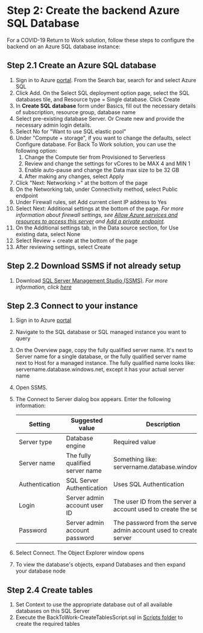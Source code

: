 # Step 2: Create the backend Azure SQL Database

For a COVID-19 Return to Work solution, follow these steps to configure the backend on an Azure SQL database instance:

## Step 2.1 Create an Azure SQL database

1. Sign in to Azure [portal](https://portal.azure.com/). From the Search bar, search for and select Azure SQL 
2. Click Add. On the Select SQL deployment option page, select the SQL databases tile, and Resource type = Single database. Click Create
3. In **Create SQL database** form under Basics, fill out the necessary details of subscription, resource group, database name 
4. Select pre-existing database Server. Or Create new and provide the necessary admin login details.
5. Select No for "Want to use SQL elastic pool"
6. Under "Compute + storage", if you want to change the defaults, select Configure database. For Back To Work solution, you can use the following option:
    1.  Change the Compute tier from Provisioned to Serverless
    2.  Review and change the settings for vCores to be MAX 4 and MIN 1
    3.  Enable auto-pause and change the Data max size to be 32 GB
    4.  After making any changes, select Apply
7. Click "Next: Networking >" at the bottom of the page
8. On the Networking tab, under Connectivity method, select Public endpoint
9. Under Firewall rules, set Add current client IP address to Yes
10. Select Next: Additional settings at the bottom of the page. *For more information about firewall settings, see [Allow Azure services and resources to access this server](https://docs.microsoft.com/en-us/azure/sql-database/sql-database-networkaccess-overview) and [Add a private endpoint](https://docs.microsoft.com/en-us/azure/private-link/private-endpoint-overview).*
11. On the Additional settings tab, in the Data source section, for Use existing data, select None
12. Select Review + create at the bottom of the page
13. After reviewing settings, select Create

## Step 2.2 Download SSMS if not already setup

1. Download [SQL Server Management Studio (SSMS)](https://aka.ms/ssmsfullsetup). *For more information, click [ here](https://docs.microsoft.com/en-us/sql/ssms/download-sql-server-management-studio-ssms?view=sql-server-ver15)*

## Step 2.3 Connect to your instance

1. Sign in to Azure [portal](https://portal.azure.com/)
2. Navigate to the SQL database or SQL managed instance you want to query
3. On the Overview page, copy the fully qualified server name. It's next to Server name for a single database, or the fully qualified server name next to Host for a managed instance. The fully qualified name looks like: servername.database.windows.net, except it has your actual server name
4. Open SSMS.
5. The Connect to Server dialog box appears. Enter the following information:
   
    | Setting        | Suggested value                 | Description                                                           |
    |----------------|---------------------------------|-----------------------------------------------------------------------|
    | Server type    | Database engine                 | Required value                                                       |
    | Server name    | The fully qualified server name | Something like: servername.database.windows.net                      |
    | Authentication | SQL Server Authentication       | Uses SQL Authentication                                              |
    | Login          | Server admin account user ID    | The user ID from the server admin account used to create the server  |
    | Password       | Server admin account password   | The password from the server admin account used to create the server |
6. Select Connect. The Object Explorer window opens
7. To view the database's objects, expand Databases and then expand your database node

## Step 2.4 Create tables

1. Set Context to use the appropriate database out of all available databases on this SQL Server
2. Execute the BackToWork-CreateTablesScript.sql in [Scripts folder](https://github.com/nikitapitliya006/COVID19-ReturnToWork/tree/master/Scripts) to create the required tables


